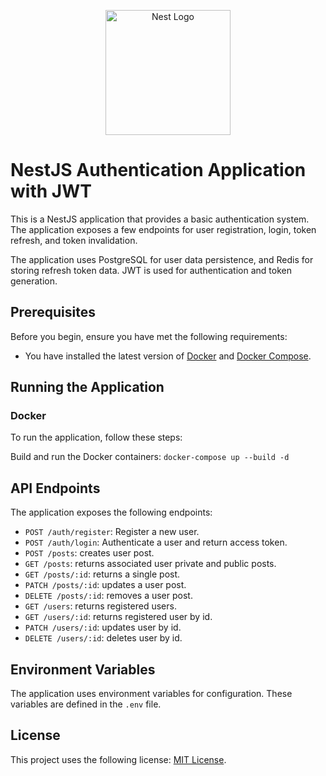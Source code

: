 <p align="center">
  <a href="http://nestjs.com/" target="blank"><img src="https://nestjs.com/img/logo-small.svg" width="200" alt="Nest Logo" /></a>
</p>

[circleci-image]: https://img.shields.io/circleci/build/github/nestjs/nest/master?token=abc123def456
[circleci-url]: https://circleci.com/gh/nestjs/nest

# NestJS Authentication Application with JWT

This is a NestJS application that provides a basic authentication system. The application exposes a few endpoints for user registration, login, token refresh, and token invalidation.

The application uses PostgreSQL for user data persistence, and Redis for storing refresh token data. JWT is used for authentication and token generation.

## Prerequisites

Before you begin, ensure you have met the following requirements:

- You have installed the latest version of [Docker](https://www.docker.com/) and [Docker Compose](https://docs.docker.com/compose/).

## Running the Application

### Docker

To run the application, follow these steps:

Build and run the Docker containers:
```docker-compose up --build -d```


## API Endpoints

The application exposes the following endpoints:

- `POST /auth/register`: Register a new user.
- `POST /auth/login`: Authenticate a user and return access token.
- `POST /posts`: creates user post.
- `GET /posts`: returns associated user private and public posts.
- `GET /posts/:id`: returns a single post.
- `PATCH /posts/:id`: updates a user post.
- `DELETE /posts/:id`: removes a user post.
- `GET /users`: returns registered users.
- `GET /users/:id`: returns registered user by id.
- `PATCH /users/:id`: updates user by id.
- `DELETE /users/:id`: deletes user by id.

## Environment Variables

The application uses environment variables for configuration. These variables are defined in the `.env` file.

## License

This project uses the following license: [MIT License](<link>).

